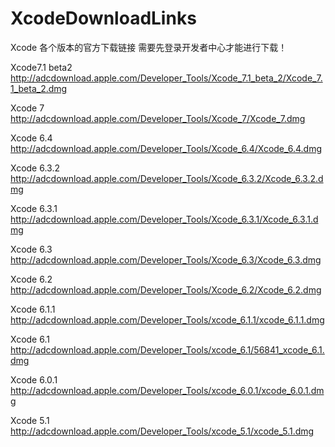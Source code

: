 # XcodeDownloadLinks
Xcode 各个版本的官方下载链接
需要先登录开发者中心才能进行下载！


Xcode7.1 beta2 http://adcdownload.apple.com/Developer_Tools/Xcode_7.1_beta_2/Xcode_7.1_beta_2.dmg

Xcode 7      http://adcdownload.apple.com/Developer_Tools/Xcode_7/Xcode_7.dmg

Xcode 6.4    http://adcdownload.apple.com/Developer_Tools/Xcode_6.4/Xcode_6.4.dmg

Xcode 6.3.2  http://adcdownload.apple.com/Developer_Tools/Xcode_6.3.2/Xcode_6.3.2.dmg

Xcode 6.3.1  http://adcdownload.apple.com/Developer_Tools/Xcode_6.3.1/Xcode_6.3.1.dmg

Xcode 6.3    http://adcdownload.apple.com/Developer_Tools/Xcode_6.3/Xcode_6.3.dmg

Xcode 6.2    http://adcdownload.apple.com/Developer_Tools/Xcode_6.2/Xcode_6.2.dmg

Xcode 6.1.1  http://adcdownload.apple.com/Developer_Tools/xcode_6.1.1/xcode_6.1.1.dmg

Xcode 6.1    http://adcdownload.apple.com/Developer_Tools/xcode_6.1/56841_xcode_6.1.dmg

Xcode 6.0.1  http://adcdownload.apple.com/Developer_Tools/xcode_6.0.1/xcode_6.0.1.dmg

Xcode 5.1    http://adcdownload.apple.com/Developer_Tools/xcode_5.1/xcode_5.1.dmg
